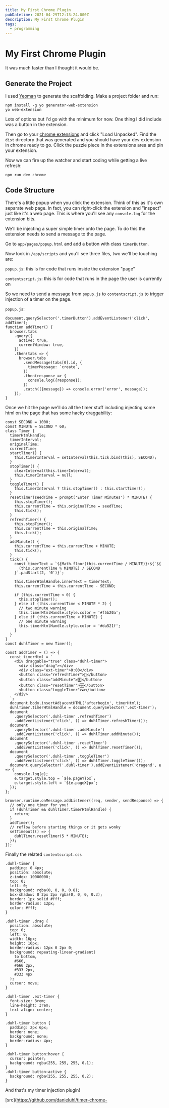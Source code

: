 ```yaml
---
title: My First Chrome Plugin
pubDatetime: 2021-04-29T12:13:24.000Z
description: My First Chrome Plugin
tags:
  - programming
---
```


# My First Chrome Plugin

It was much faster than I thought it would be.

## Generate the Project

I used [Yeoman](https://yeoman.io/) to generate the scaffolding. Make a project folder and run:

```
npm install -g yo generator-web-extension
yo web-extension
```

Lots of options but I'd go with the minimum for now. One thing I did include was a button in the extension.

Then go to your [chrome extensions](chrome://extensions/) and click "Load Unpacked". Find the `dist` directory that was generated and you should have your dev extension in chrome ready to go. Click the puzzle piece in the extensions area and pin your extension.

Now we can fire up the watcher and start coding while getting a live refresh:

```
npm run dev chrome
```

## Code Structure

There's a little popup when you click the extension. Think of this as it's own separate web page. In fact, you can right-click the extension and "inspect" just like it's a web page. This is where you'll see any `console.log` for the extension bits.

We'll be injecting a super simple timer onto the page. To do this the extension needs to send a message to the page.

Go to `app/pages/popup.html` and add a button with class `timerButton`.

Now look in `/app/scripts` and you'll see three files, two we'll be touching are:

`popup.js`: this is for code that runs inside the extension "page"

`contentscript.js`: this is for code that runs in the page the user is currently on

So we need to send a message from `popup.js` to `contentscript.js` to trigger injection of a timer on the page.

`popup.js`:

```
document.querySelector('.timerButton').addEventListener('click', addTimer);
function addTimer() {
  browser.tabs
    .query({
      active: true,
      currentWindow: true,
    })
    .then(tabs => {
      browser.tabs
        .sendMessage(tabs[0].id, {
          timerMessage: `create`,
        })
        .then(response => {
          console.log({response});
        })
        .catch(({message}) => console.error('error', message));
    });
}

```

Once we hit the page we'll do all the timer stuff including injecting some html on the page that has some hacky draggability:

```
const SECOND = 1000;
const MINUTE = SECOND * 60;
class Timer {
  timerHtmlHandle;
  timerInterval;
  originalTime;
  currentTime;
  startTimer() {
    this.timerInterval = setInterval(this.tick.bind(this), SECOND);
  }
  stopTimer() {
    clearInterval(this.timerInterval);
    this.timerInterval = null;
  }
  toggleTimer() {
    this.timerInterval ? this.stopTimer() : this.startTimer();
  }
  resetTimer(seedTime = prompt('Enter Timer Minutes') * MINUTE) {
    this.stopTimer();
    this.currentTime = this.originalTime = seedTime;
    this.tick();
  }
  refreshTimer() {
    this.stopTimer();
    this.currentTime = this.originalTime;
    this.tick();
  }
  addMinute() {
    this.currentTime = this.currentTime + MINUTE;
    this.tick();
  }
  tick() {
    const timerText = `${Math.floor(this.currentTime / MINUTE)}:${`${
      (this.currentTime % MINUTE) / SECOND
    }`.padStart(2, '0')}`;

    this.timerHtmlHandle.innerText = timerText;
    this.currentTime = this.currentTime - SECOND;

    if (this.currentTime < 0) {
      this.stopTimer();
    } else if (this.currentTime < MINUTE * 2) {
      // two minute warning
      this.timerHtmlHandle.style.color = '#f5b20a';
    } else if (this.currentTime < MINUTE) {
      // one minute warning
      this.timerHtmlHandle.style.color = '#da521f';
    }
  }
}
const duhlTimer = new Timer();

const addTimer = () => {
  const timerHtml = `
    <div draggable="true" class="duhl-timer">
      <div class="drag"></div>
      <div class="ext-timer">0:00</div>
      <button class="refreshTimer">🔂</button>
      <button class="addMinute">1️⃣</button>
      <button class="resetTimer">🆕</button>
      <button class="toggleTimer">⏯</button>
    </div>
  `;
  document.body.insertAdjacentHTML('afterbegin', timerHtml);
  duhlTimer.timerHtmlHandle = document.querySelector('.ext-timer');
  document
    .querySelector('.duhl-timer .refreshTimer')
    .addEventListener('click', () => duhlTimer.refreshTimer());
  document
    .querySelector('.duhl-timer .addMinute')
    .addEventListener('click', () => duhlTimer.addMinute());
  document
    .querySelector('.duhl-timer .resetTimer')
    .addEventListener('click', () => duhlTimer.resetTimer());
  document
    .querySelector('.duhl-timer .toggleTimer')
    .addEventListener('click', () => duhlTimer.toggleTimer());
  document.querySelector('.duhl-timer').addEventListener('dragend', e => {
    console.log(e);
    e.target.style.top = `${e.pageY}px`;
    e.target.style.left = `${e.pageX}px`;
  });
};

browser.runtime.onMessage.addListener((req, sender, sendResponse) => {
  // only one timer for you!
  if (duhlTimer && duhlTimer.timerHtmlHandle) {
    return;
  }
  addTimer();
  // reflow before starting things or it gets wonky
  setTimeout(() => {
    duhlTimer.resetTimer(5 * MINUTE);
  });
});

```

Finally the related `contentscript.css`

```
.duhl-timer {
  padding: 0 4px;
  position: absolute;
  z-index: 10000000;
  top: 0;
  left: 0;
  background: rgba(0, 0, 0, 0.8);
  box-shadow: 0 2px 2px rgba(0, 0, 0, 0.3);
  border: 1px solid #fff;
  border-radius: 12px;
  color: #fff;
}

.duhl-timer .drag {
  position: absolute;
  top: 0;
  left: 0;
  width: 16px;
  height: 16px;
  border-radius: 12px 0 2px 0;
  background: repeating-linear-gradient(
    to bottom,
    #666,
    #666 2px,
    #333 2px,
    #333 4px
  );
  cursor: move;
}

.duhl-timer .ext-timer {
  font-size: 3rem;
  line-height: 3rem;
  text-align: center;
}

.duhl-timer button {
  padding: 2px 6px;
  border: none;
  background: none;
  border-radius: 4px;
}

.duhl-timer button:hover {
  cursor: pointer;
  background: rgba(255, 255, 255, 0.1);
}
.duhl-timer button:active {
  background: rgba(255, 255, 255, 0.2);
}

```

And that's my timer injection plugin!

[src](https://github.com/danieluhl/timer-chrome-
